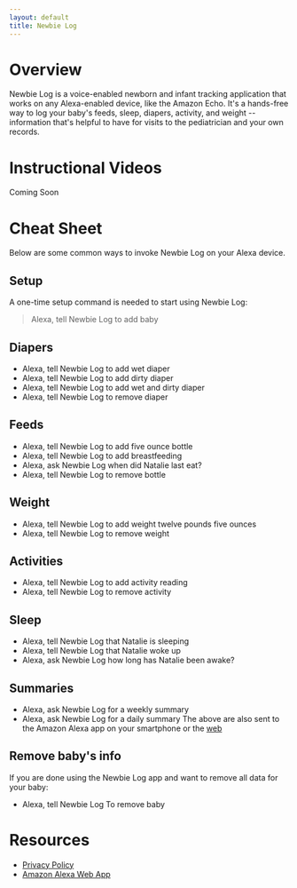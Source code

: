 ```yaml
---
layout: default
title: Newbie Log
---
```


# Overview
Newbie Log is a voice-enabled newborn and infant tracking application that works on any Alexa-enabled device, like the Amazon Echo. It's a hands-free way to log your baby's feeds, sleep, diapers, activity, and weight -- information that's helpful to have for visits to the pediatrician and your own records.

# Instructional Videos
Coming Soon

# Cheat Sheet
Below are some common ways to invoke Newbie Log on your Alexa device.

## Setup
A one-time setup command is needed to start using Newbie Log:
>Alexa, tell Newbie Log to add baby

## Diapers
* Alexa, tell Newbie Log to add wet diaper
* Alexa, tell Newbie Log to add dirty diaper
* Alexa, tell Newbie Log to add wet and dirty diaper
* Alexa, tell Newbie Log to remove diaper

## Feeds
* Alexa, tell Newbie Log to add five ounce bottle
* Alexa, tell Newbie Log to add breastfeeding 
* Alexa, ask Newbie Log when did Natalie last eat?
* Alexa, tell Newbie Log to remove bottle

## Weight
* Alexa, tell Newbie Log to add weight twelve pounds five ounces
* Alexa, tell Newbie Log to remove weight

## Activities
* Alexa, tell Newbie Log to add activity reading
* Alexa, tell Newbie Log to remove activity

## Sleep
* Alexa, tell Newbie Log that Natalie is sleeping
* Alexa, tell Newbie Log that Natalie woke up
* Alexa, ask Newbie Log how long has Natalie been awake?

## Summaries
* Alexa, ask Newbie Log for a weekly summary
* Alexa, ask Newbie Log for a daily summary
The above are also sent to the Amazon Alexa app on your smartphone or the [web](http://alexa.amazon.com/spa/index.html)

## Remove baby's info
If you are done using the Newbie Log app and want to remove all data for your baby:
* Alexa, tell Newbie Log To remove baby

# Resources
* [Privacy Policy](newbie_privacy_policy.md)
* [Amazon Alexa Web App](https://alexa.amazon.com/)
